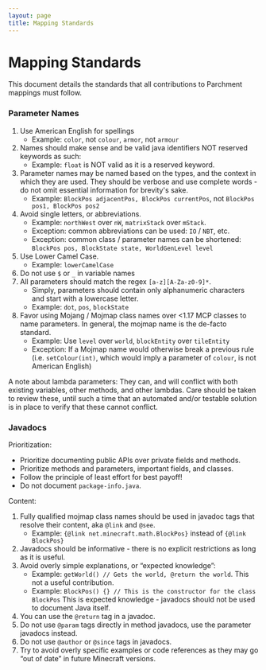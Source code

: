 ```yaml
---
layout: page
title: Mapping Standards
---
```


# Mapping Standards

This document details the standards that all contributions to Parchment mappings must follow.

### Parameter Names

1. Use American English for spellings
    - Example: `color`, not `colour`, `armor`, not `armour`
1. Names should make sense and be valid java identifiers NOT reserved keywords as such:
    - Example: `float` is NOT valid as it is a reserved keyword.
1. Parameter names may be named based on the types, and the context in which they are used. They should be verbose and use complete words - do not omit essential information for brevity's sake.
    - Example: `BlockPos adjacentPos, BlockPos currentPos`, not `BlockPos pos1, BlockPos pos2`
1. Avoid single letters, or abbreviations.
    - Example: `northWest` over `nW`, `matrixStack` over `mStack`. 
    - Exception: common abbreviations can be used: `IO` / `NBT`, etc.
    - Exception: common class / parameter names can be shortened: `BlockPos pos, BlockState state, WorldGenLevel level`
1. Use Lower Camel Case.
    - Example: `lowerCamelCase`
3. Do not use `$` or `_` in variable names
4. All parameters should match the regex `[a-z][A-Za-z0-9]*`.
    - Simply, parameters should contain only alphanumeric characters and start with a lowercase letter.
    - Example: `dot`, `pos`, `blockState`
5. Favor using Mojang / Mojmap class names over <1.17 MCP classes to name parameters. In general, the mojmap name is the de-facto standard.
    - Example: Use `level` over `world`, `blockEntity` over `tileEntity`
    - Exception: If a Mojmap name would otherwise break a previous rule (i.e. `setColour(int)`, which would imply a parameter of `colour`, is not American English)


A note about lambda parameters: They can, and will conflict with both existing variables, other methods, and other lambdas. Care should be taken to review these, until such a time that an automated and/or testable solution is in place to verify that these cannot conflict.  

### Javadocs

Prioritization:

- Prioritize documenting public APIs over private fields and methods.
- Prioritize methods and parameters, important fields, and classes.
- Follow the principle of least effort for best payoff!
- Do not document `package-info.java`.

Content:

1. Fully qualified mojmap class names should be used in javadoc tags that resolve their content, aka `@link` and `@see`.
    - Example: `{@link net.minecraft.math.BlockPos}` instead of `{@link BlockPos}`
2. Javadocs should be informative - there is no explicit restrictions as long as it is useful.
3. Avoid overly simple explanations, or “expected knowledge”:
    - Example: `getWorld() // Gets the world, @return the world`. This not a useful contribution.
    - Example: `BlockPos() {} // This is the constructor for the class BlockPos` This is expected knowledge - javadocs should not be used to document Java itself.
4. You can use the `@return` tag in a javadoc.
5. Do not use `@param` tags directly in method javadocs, use the parameter javadocs instead.
6. Do not use `@author` or `@since` tags in javadocs.
7. Try to avoid overly specific examples or code references as they may go “out of date” in future Minecraft versions.
